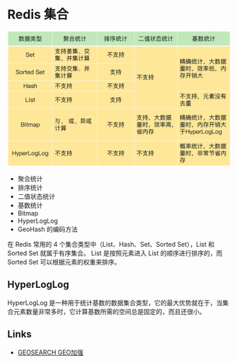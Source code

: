 # Redis 集合

![redis-collection.png](./images/redis-collection.png)

- 聚合统计
- 排序统计
- 二值状态统计
- 基数统计
- Bitmap
- HyperLogLog
- GeoHash 的编码方法

在 Redis 常用的 4 个集合类型中（List、Hash、Set、Sorted Set），List 和 Sorted Set 就属于有序集合。
List 是按照元素进入 List 的顺序进行排序的，而 Sorted Set 可以根据元素的权重来排序。

## HyperLogLog

HyperLogLog 是一种用于统计基数的数据集合类型，它的最大优势就在于，当集合元素数量非常多时，它计算基数所需的空间总是固定的，而且还很小。

## Links

- [GEOSEARCH GEO加强](https://developer.aliyun.com/article/780257)